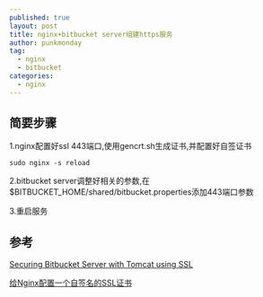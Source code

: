 ```yaml
---
published: true
layout: post
title: nginx+bitbucket server组建https服务
author: punkmonday
tag:
  - nginx
  - bitbucket
categories:
  - nginx
---
```

## 简要步骤

1.nginx配置好ssl 443端口,使用gencrt.sh生成证书,并配置好自签证书

```
sudo nginx -s reload
```

2.bitbucket server调整好相关的参数,在$BITBUCKET_HOME/shared/bitbucket.properties添加443端口参数

3.重启服务

## 参考

[Securing Bitbucket Server with Tomcat using SSL](https://confluence.atlassian.com/bitbucketserver/securing-bitbucket-server-with-tomcat-using-ssl-776640127.html)

[给Nginx配置一个自签名的SSL证书](https://www.liaoxuefeng.com/article/0014189023237367e8d42829de24b6eaf893ca47df4fb5e000)
